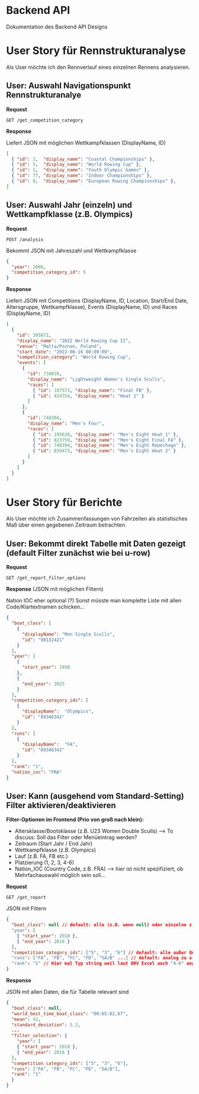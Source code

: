 # Backend API

Dokumentation des Backend API Designs

# User Story für Rennstrukturanalyse

Als User möchte ich den Rennverlauf eines einzelnen Rennens analysieren.

## User: Auswahl Navigationspunkt Rennstrukturanalye

**Request**

```http
GET /get_competition_category
```
**Response**

Liefert JSON mit möglichen Wettkampfklassen (DisplayName, ID)

```json
[
  { "id": 2,  "display_name": "Coastal Championships" },
  { "id": 5,  "display_name": "World Rowing Cup" },
  { "id": 1,  "display_name": "Youth Olympic Games" },
  { "id": 77, "display_name": "Indoor Championships" },
  { "id": 8,  "display_name": "European Rowing Championships" },
]
```

## User: Auswahl Jahr (einzeln) und Wettkampfklasse (z.B. Olympics)

**Request**

```http
POST /analysis
```

Bekommt JSON mit Jahreszahl und Wettkampfklasse

```json
{
  "year": 2008,
  "competition_category_id": 5
}
```

**Response**

Liefert JSON mit Competitions (DisplayName, ID, Location, Start/End Date, Altersgruppe, Wettkampfklasse), Events (DisplayName, ID) und Races (DisplayName, ID)

```json
[
  {
    "id": 395871,
    "display_name": "2022 World Rowing Cup II",
    "venue": "Malta/Poznan, Poland",
    "start_date": "2022-06-16 00:00:00",
    "competition_category": "World Rowing Cup",
    "events": [
      {
        "id": 734839,
        "display_name": "Lightweight Women's Single Sculls",
        "races": [
          { "id": 187573, "display_name": "Final FB" },
          { "id": 424754, "display_name": "Heat 1" }
        ]
      },
      {
        "id": 748394,
        "display_name": "Men's Four",
        "races": [
          { "id": 195638, "display_name": "Men's Eight Heat 1" },
          { "id": 823759, "display_name": "Men's Eight Final FA" },
          { "id": 748394, "display_name": "Men's Eight Repechage" },
          { "id": 839473, "display_name": "Men's Eight Heat 2" }
        ]
      }
    ]
  }
]
```

# User Story für Berichte

Als User möchte ich Zusammenfassungen von Fahrzeiten als statistisches Maß über einen gegebenen Zeitraum betrachten.

## User: Bekommt direkt Tabelle mit Daten gezeigt (default Filter zunächst wie bei u-row)
**Request**

```http
GET /get_report_filter_options
```
**Response** (JSON mit möglichen Filtern)

Nation IOC eher optional (?) Sonst müsste man komplette Liste mit allen Code/Klartextnamen schicken...
```json
{
  "boat_class": [
    {
      "displayName": "Men Single Sculls", 
      "id": "98132421"
    }
  ],
  "year": [
    {
      "start_year": 1950
    },
    {
      "end_year": 2025
    }
  ],
  "competition_category_ids": [
    { 
      "displayName":  "Olympics", 
      "id": "89346342"
    } 
  ],
  "runs": [
    { 
      "displayName":  "FA", 
      "id": "89346342"
    } 
  ],
  "rank": "1",
  "nation_ioc": "FRA"
}
```

## User: Kann (ausgehend vom Standard-Setting) Filter aktivieren/deaktivieren

**Filter-Optionen im Frontend (Prio von groß nach klein):**
* Altersklasse/Bootsklasse (z.B. U23 Women Double Sculls) --> To discuss: Soll das Filter oder Menüeintrag werden?
* Zeitraum (Start Jahr / End Jahr)
* Wettkampfklasse (z.B. Olympics)
* Lauf (z.B. FA, FB etc.)
* Platzierung (1, 2, 3, 4-6)
* Nation_IOC (Country Code, z.B. FRA) --> hier ist nicht spezifiziert, ob Mehrfachauswahl möglich sein soll...

**Request**

```http
GET /get_report
```
JSON mit Filtern
```json
{
  "boat_class": null // default: alle (z.B. wenn null) oder einzelne z.B. Men Single Sculls (wahrscheinlich als ID)
  "year": [
    { "start_year": 2010 },
    { "end_year": 2016 }
  ],
  "competition_category_ids": ["5", "3", "6"] // default: alle außer Qualifications
  "runs": ["FA", "FB", "FC", "FD", "SA/B" ...] // default: analog zu u-row
  "rank": "1" // Hier mal Typ string weil laut DRV Excel auch "4-6" angegeben werden können soll
}
```

**Response**

JSON mit allen Daten, die für Tabelle relevant sind
```json
{
  "boat_class": null,
  "world_best_time_boat_class": "00:05:02,67",
  "mean": 42,
  "standard_deviation": 5.2,
  ...
  "filter_selection": {
    "year": [
    { "start_year": 2010 },
    { "end_year": 2016 }
  ],
  "competition_category_ids": ["5", "3", "6"],
  "runs": ["FA", "FB", "FC", "FD", "SA/B"],
  "rank": "1" 
  }
}
```
